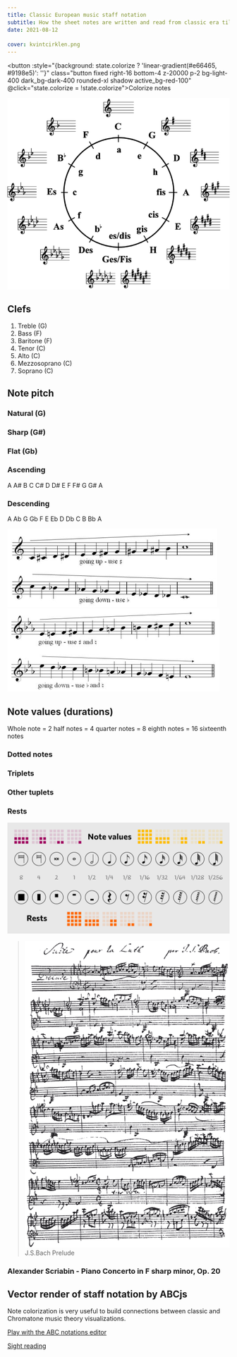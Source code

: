 ```yaml
---
title: Classic European music staff notation
subtitle: How the sheet notes are written and read from classic era till today
date: 2021-08-12

cover: kvintcirklen.png
---
```


<script setup>
import {state} from '#comps/abc/state'

const minuet = `
X:409
T:Minuet in G Major
T:BWV Anhang 114 
C:Christian Petzold (1677-1733)
C:Formerly attributed to J. S. Bach 
C:(Guitar chords added)
Z:ClassicMan at musescore.com
Z:abc-edited-by: AW
L:1/4
M:3/4
I:linebreak $
K:G
V:1 treble %nm="Piano"
V:2 treble 
V:3 bass 
V:4 bass 
V:1
"G"d G/A/"D7/a"B/c/ | "G/b"d .G .G | "C"e Mc/d/e/f/ | "G/b"g .G .G | \
"Am"Mc d/c/""B/A/ | "G"B c/B/A/G/ | "D"F "G"G/A/B/G/ |"D    D7"{B} A3 |$ 
"G"d G/A/"D7/a"B/c/ | "G/b"d .G .G | "C"e Mc/d/e/f/ | "G/b"g .G .G | \
"Am"Mc d/c/"D/f#"B/A/ | "G"B c/B/"G/b"A/G/ | "Am/c"A "G/d"B/A/"D"G/F/ | "G"G3 ::$ 
%
"G"b g/a/b/g/ | "D/f#"a d/e/f/d/ | "Em"g e/f/g/d/ | "A"^c B/c/ A | \
"A"A/B/^c/d/e/f/ | "G/b"g "D"f "A/c#"e | "D"f "D/f#"A "A"^c | "D       D7"d3 |$ 
"G/b"d G/F/ G | "C"e G/F/ G | "G/b"d "D/a"c "G"B | "D"A/G/F/G/ A | \
"D"D/E/F/G/A/B/ | "C/e"c "G"PB "D/f#"A | "G"B/d/ "G/b"G "D"F | "G"G3 :| 
V:2
x3 | x3 | x3 | x3 | x3 | x3 | x3 | x3 |$ x3 | x3 | x3 | x3 | x3 | x3 | x3 | x3 ::$ x3 | x3 | x3 | 
x3 | x3 | x3 | x3 | x3 |$ x3 | x3 | x3 | x3 | x3 | x3 | x3 | [B,D]3 :| 
V:3
[B,D]2 A, | B,3 | C3 | B,3 | A,3 | G,3 | D B, G, | D D,/C/B,/A,/ |$ B,2 A, | G, .B, .G, | C3 | 
B, C/B,/A,/G,/ | A,2 F, | G,2 B, | C D D, | G,2 G,, ::$ G,3 | F,3 | E, G, E, | A,2 A,, | A,3 | 
B, D ^C | D F, A, | D D, =C |$ z D2 | z E2 | B, A, G, | D2 z | z z F, | E, G, F, | G, B,, D, | 
G, D, G,, :| 
V:4
G,2 x | x3 | x3 | x3 | x3 | x3 | x3 | x3 |$ x3 | x3 | x3 | x3 | x3 | x3 | x3 | x3 ::$ x3 | x3 | 
x3 | x3 | x3 | x3 | x3 | x3 |$ B,2 B, | C2 C | x3 | x3 | D,3 | x3 | x3 | x3 :| 
`
</script>
 
<button :style="{background: state.colorize ? 'linear-gradient(#e66465, #9198e5)': ''}" class="button fixed right-16 bottom-4 z-20000 p-2 bg-light-400 dark_bg-dark-400 rounded-xl shadow active_bg-red-100" 
@click="state.colorize = !state.colorize">Colorize notes</button>

![](./kvintcirklen.png)

## Clefs

1. Treble (G) <abc-render :abc="'K:treble\nG8'" />
2. Bass (F) <abc-render :abc="'K:bass\nF,8'" />
3. Baritone (F) <abc-render :abc="'K:bass3\nF,8'" />
4. Tenor (C) <abc-render :abc="'K:tenor\nc,8'" />
5. Alto (C) <abc-render :abc="'K:alto\nc,8'" />
6. Mezzosoprano (C) <abc-render :abc="'K:alto2\nc,8'" />
7. Soprano (C) <abc-render :abc="'K:alto1\nc,8'" />

## Note pitch

### Natural (G)

<abc-render :abc="'G8'" />

<abc-render :abc="'K:Gb\n=G8'" />

### Sharp (G#)

<abc-render :abc="'^G8'" />

<abc-render :abc="'K:Gb\n^^G8'" />

### Flat (Gb)

<abc-render :abc="'_G8'" />

<abc-render :abc="'K:C#\n__G8'" />

### Ascending

A A# B C C# D D# E F F# G G# A

<abc-render responsive :abc="'A,^A,B,C^CD^DEF^FG^GA'" />

### Descending

A Ab G Gb F E Eb D Db C B Bb A

<abc-render responsive :abc="`a,_a,G_GFE_ED_DCB,_B,A,`" />

![](./chromatic-c.jpg)
![](./chromatic-Eb.jpg)

## Note values (durations)

Whole note = 2 half notes = 4 quarter notes = 8 eighth notes = 16 sixteenth notes

<abc-render responsive :abc="`M:4/4\n|G8|G4A4|G2A2B2c2|GDGDGDGD|G/D/G/D/G/D/G/D/G/D/G/D/G/D/G/D/|`" />

### Dotted notes

<abc-render responsive :abc="`M:4/4\n|(G12|G4)|G5G2|G3GG3G|G3/2G/2G3/2G/2G3/2G/2G3/2G/2|`" />

### Triplets

<abc-render responsive :abc="`M:4/4\n|(3G4A4B4|(3G2A2B2 (3G2A2B2| (3GAB (3GAB (3GAB (3GAB|`" />

### Other tuplets

<abc-render responsive :abc="`M:4/4\n|(5G2A2B2c2d2|(7CDEFGAB|`" />

### Rests

<abc-render responsive :abc="`M:4/4\n|z8|z4z4|z2z2z2z2|zzzzzzzz|z/z/z/z/z/z/z/z/z/z/z/z/z/z/z/z/|`" />

![](./note-values-and-rests.png)

> ![](./Bachlut1.png)
> J.S.Bach Prelude

### Alexander Scriabin - Piano Concerto in F sharp minor, Op. 20

<youtube-embed video="F734PyD3NAw" />

## Vector render of staff notation by ABCjs

Note colorization is very useful to build connections between classic and Chromatone music theory visualizations.
<abc-render responsive :abc="minuet" />

[Play with the ABC notations editor](../alternative/abc/index.md)

[Sight reading](./sight-reading/index.md)